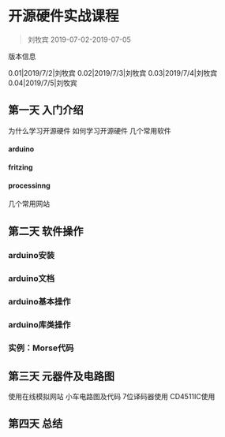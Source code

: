 # 开源硬件实战课程
> 刘牧宾
> 2019-07-02-2019-07-05

版本信息

0.01|2019/7/2|刘牧宾
0.02|2019/7/3|刘牧宾
0.03|2019/7/4|刘牧宾
0.04|2019/7/5|刘牧宾

## 第一天 入门介绍
   为什么学习开源硬件
   如何学习开源硬件
   几个常用软件
   
   #### arduino
   #### fritzing
   #### processinng
   
   几个常用网站
   
## 第二天 软件操作

### arduino安装 
### arduino文档
### arduino基本操作
### arduino库类操作

### 实例：Morse代码

## 第三天 元器件及电路图
   使用在线模拟网站
   小车电路图及代码
   7位译码器使用
   CD4511IC使用
   
## 第四天 总结
